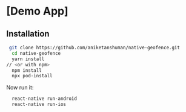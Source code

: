 # [Demo App]


## Installation
```bash
 git clone https://github.com/aniketanshuman/native-geofence.git
  cd native-geofence 
  yarn install
// <or with npm>
  npm install
  npx pod-install
```

Now run it:
```bash
  react-native run-android
  react-native run-ios
```
